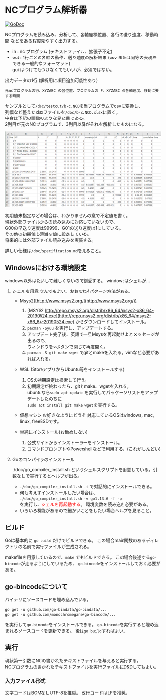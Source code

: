 # NCプログラム解析器

[![GoDoc](https://godoc.org/github.com/xcd0/nc2csv?status.svg)](https://godoc.org/github.com/xcd0/nc2csv)

NCプログラムを読み込み、分析して、各軸座標位置、各行の送り速度、移動時間 などをある程度見やすく出力する。  

* in : nc プログラム (テキストファイル、拡張子不定)  
* out : 1行ごとの各軸の動作、送り速度の解析結果 (csv または同等の表現をできる一般的なフォーマット)  
gui はつけてもつけなくてもいいが、必須ではない。

出力データの1行 (解析用に項目追加可能性あり)

```
元ncプログラムの行、XYZABC の各位置、プログラムの F、XYZABC の各軸速度、移動に要する時間
```

サンプルとして`/doc/testcut/b-c.NCD`を当プログラムでcsvに変換し、  
列幅など整えたxlsxファイルを`/doc/b-c.NCD.xlsx`に置く。  
中身は下記の画像のような見た目である。  
2列目が元のNCプログラムで、3列目以降がそれを解析したものになる。

![](./doc/ss.png)

初期値未指定などの場合は、わかりませんの意で不定値を書く。  
現状外部ファイルからの読み込みに対応していないので、  
G00の早送り速度は99999、G01の送り速度は1にしている。  
その他の初期値も適当な値に設定している。  
将来的には外部ファイル読み込みを実装する。  

詳しい仕様は`/doc/specification.md`を見ること。

## Windowsにおける環境設定
windows以外はたいして難しくないので割愛する。
windowsはシェルが...

1. シェルを用意
なんでもよい。おおむね4パターン方法がある。

	* Msys2([http://www.msys2.org/](http://www.msys2.org/))
		1. [MSYS2 http://repo.msys2.org/distrib/x86_64/msys2-x86_64-20190524.exe](http://repo.msys2.org/distrib/x86_64/msys2-x86_64-20190524.exe) からダウンロードしてインストール。
		1. `pacman -Syuu` を実行し、アップデートする。
		1. アップデート完了後、英語で一旦Msysを再起動せよとメッセージが出るので、  
		ウィンドウを×ボタンで閉じて再度開く。
		1. `pacman -S git make wget` でgitとmakeを入れる。vimなど必要があれば入れる。

	* WSL (StoreアプリからUbuntu等をインストールする)
		1. OSの初期設定は検索して行う。
		1. 初期設定が終わったら、gitとmake、wgetを入れる。  
		ubuntuなら`sudo apt update` を実行してパッケージリストをアップデートしたのちに  
	   	`sudo apt install git make wget`を実行する。

	* 仮想マシン
		お好きなようにどうぞ
		対応しているOSはwindows, mac, linux, freeBSDです。

	* 単純にインストール(お勧めしない)
		1. 公式サイトからインストーラーをインストール。
		1. コマンドプロンプトやPowershellなどで利用する。(これがしんどい)

1. Goのコンパイラのインストール

	./doc/go_compiler_install.sh というシェルスクリプトを用意している。引数なしで実行するとヘルプが出る。
	* `./doc/go_compiler_install.sh -i` で対話的にインストールできる。
	* 何も考えずインストールしたい場合は、  
	```./doc/go_compiler_install.sh -v go1.13.6 -f -p```  
	を実行し、<font color="red">シェルを再起動する</font>。 環境変数を読み込む必要がある。
	* いろいろ機能があるので細かいことをしたい場合ヘルプを見ること。

## ビルド
Goは基本的に `go build` だけでビルドできる。
この場合main関数のあるディレクトリの名前で実行ファイルが生成される。

makefileを用意しているので、`make` でもビルドできる。
この場合後述する`go-bincode`が走るようにしているため、
`go-bincode`をインストールしておく必要がある。

## go-bincodeについて
バイナリにソースコードを埋め込んでいる。

	go get -u github.com/go-bindata/go-bindata/...
	go get -u github.com/monochromegane/go-bincode/...

を実行して`go-bincode`をインストールできる。
`go-bincode`を実行すると埋め込まれるソースコードを更新できる。
後は`go build`すればよい。

## 実行

現状第一引数にNCの書かれたテキストファイルを与えると実行する。  
NCプログラムの書かれたテキストファイルを実行ファイルにD&Dしてもよい。

### 入力ファイル形式
文字コードはBOMなしUTF-8を推奨。
改行コードはLFを推奨。


